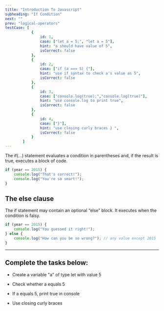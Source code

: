 ```yaml
---
title: "Introduction To Javascript"
subheading: "If Condition"
next: ""
prev: "logical-operators"
testCase: [
			{
				id: 1,
				case: ["let a = 5;", "let a = 5"],
				hint: "a should have value of 5",
				isCorrect: false
			},
			{
                id: 2,
                case: ["if (a === 5) {"],
                hint: "use if syntax to check a's value as 5",
                isCorrect: false
            },
			{
                id: 3,
                case: ["console.log(true);","console.log(true)"],
                hint: "use console.log to print true",
                isCorrect: false
            },
            {
                id: 4,
                case: ["}"],
                hint: "use closing curly braces } ",
                isCorrect: false
            }
		]
---
```


The if(...) statement evaluates a condition in parentheses and, if the result is true, executes a block of code.

```javascript
if (year == 2015) {
	console.log("That's correct!");
	console.log("You're so smart!");
}
```

## The else clause

The if statement may contain an optional “else” block. It executes when the condition is falsy.

```javascript
if (year == 2015) {
	console.log("You guessed it right!");
} else {
	console.log("How can you be so wrong?"); // any value except 2015
}
```

---

## Complete the tasks below:

- Create a variable "a" of type let with value 5

- Check whether a equals 5

- If a equals 5, print true in console

- Use closing curly braces
